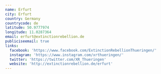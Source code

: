 ```yaml
---
name: Erfurt
city: Erfurt
country: Germany
countrycode: de
latitude: 50.9777974
longitude: 11.0287364
email: erfurt@extinctionrebellion.de
publiciseemail: true
links:
  facebook: 'https://www.facebook.com/ExtinctionRebellionThueringen/'
  instagram: 'https://www.instagram.com/xrthueringen/'
  twitter: 'https://twitter.com/XR_Thueringen'
  website: 'http://extinctionrebellion.de/erfurt'
---
```


